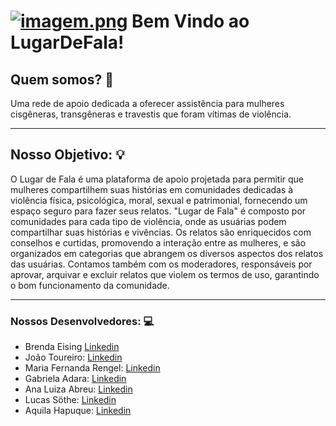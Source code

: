 # [![imagem.png](https://i.postimg.cc/5tq6PtSt/imagem.png)](https://postimg.cc/PLJXJTcG) Bem Vindo ao LugarDeFala!

## Quem somos? :raising_hand:

Uma rede de apoio dedicada a oferecer assistência para mulheres cisgêneras, transgêneras e travestis que foram vítimas de violência.


---
## Nosso Objetivo: :bulb:

O Lugar de Fala é uma plataforma de apoio projetada para permitir que mulheres compartilhem suas histórias em comunidades dedicadas à violência física, psicológica, moral, sexual e patrimonial, fornecendo um espaço seguro para fazer seus relatos. 
"Lugar de Fala" é composto por comunidades para cada tipo de violência, onde as usuárias podem compartilhar suas histórias e vivências. Os relatos são enriquecidos com conselhos e curtidas, promovendo a interação entre as mulheres, e são organizados em categorias que abrangem os diversos aspectos dos relatos das usuárias.
Contamos também com os moderadores, responsáveis por aprovar, arquivar e excluir relatos que violem os termos de uso, garantindo o bom funcionamento da comunidade.

---
### Nossos Desenvolvedores: :computer:
- Brenda Eising [Linkedin](https://www.linkedin.com/in/brenda-eising-0501a4215/)
- João Toureiro: [Linkedin](linkedin.com/in/joão-victor-morais-toureiro-90b702257)
- Maria Fernanda Rengel: [Linkedin](https://www.linkedin.com/in/maria-fernanda-rengel)
- Gabriela Adara: [Linkedin](https://www.linkedin.com/in/gabriela-adara-amarante-b831452a3/)
- Ana Luiza Abreu: [Linkedin](https://linktr.ee/ana._abreu)
- Lucas Söthe: [Linkedin](https://www.linkedin.com/in/lucas-s%C3%B6the-loes-9627b9227/)
- Aquila Hapuque: [Linkedin](https://www.linkedin.com/in/aquila-hapuque-41a5a62b1/)
